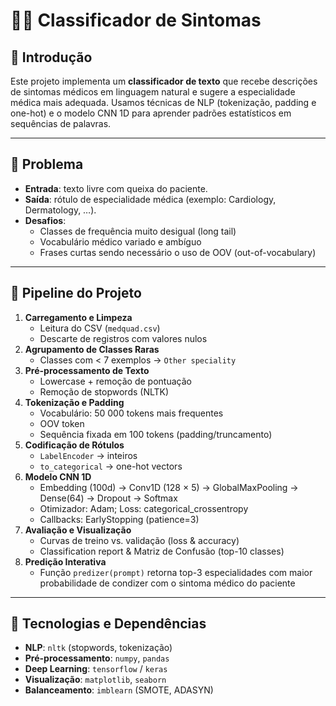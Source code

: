 # 👩‍⚕️ Classificador de Sintomas

## 📌 Introdução  
Este projeto implementa um **classificador de texto** que recebe descrições de sintomas médicos em linguagem natural e sugere a especialidade médica mais adequada. Usamos técnicas de NLP (tokenização, padding e one-hot) e o modelo CNN 1D para aprender padrões estatísticos em sequências de palavras.

---

## 🚧 Problema  
- **Entrada**: texto livre com queixa do paciente.  
- **Saída**: rótulo de especialidade médica (exemplo: Cardiology, Dermatology, …).  
- **Desafios**:  
  - Classes de frequência muito desigual (long tail) 
  - Vocabulário médico variado e ambíguo  
  - Frases curtas sendo necessário o uso de OOV (out-of-vocabulary)  

---

## 📑 Pipeline do Projeto  

1. **Carregamento e Limpeza**  
   - Leitura do CSV (`medquad.csv`)  
   - Descarte de registros com valores nulos  
2. **Agrupamento de Classes Raras**  
   - Classes com < 7 exemplos → `Other speciality`  
3. **Pré-processamento de Texto**  
   - Lowercase + remoção de pontuação  
   - Remoção de stopwords (NLTK)  
4. **Tokenização e Padding**  
   - Vocabulário: 50 000 tokens mais frequentes
   - OOV token
   - Sequência fixada em 100 tokens (padding/truncamento)  
5. **Codificação de Rótulos**  
   - `LabelEncoder` → inteiros  
   - `to_categorical` → one-hot vectors  
6. **Modelo CNN 1D**  
   - Embedding (100d) → Conv1D (128 × 5) → GlobalMaxPooling → Dense(64) → Dropout → Softmax  
   - Otimizador: Adam; Loss: categorical_crossentropy  
   - Callbacks: EarlyStopping (patience=3)  
7. **Avaliação e Visualização**  
   - Curvas de treino vs. validação (loss & accuracy)  
   - Classification report & Matriz de Confusão (top-10 classes)  
8. **Predição Interativa**  
   - Função `predizer(prompt)` retorna top-3 especialidades com maior  probabilidade de condizer com o sintoma médico do paciente

---

## 🧩 Tecnologias e Dependências  
- **NLP**: `nltk` (stopwords, tokenização)  
- **Pré-processamento**: `numpy`, `pandas`  
- **Deep Learning**: `tensorflow` / `keras`  
- **Visualização**: `matplotlib`, `seaborn`  
- **Balanceamento**: `imblearn` (SMOTE, ADASYN)  